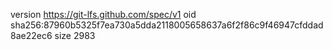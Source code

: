 version https://git-lfs.github.com/spec/v1
oid sha256:87960b5325f7ea730a5dda2118005658637a6f2f86c9f46947cfddad8ae22ec6
size 2983
